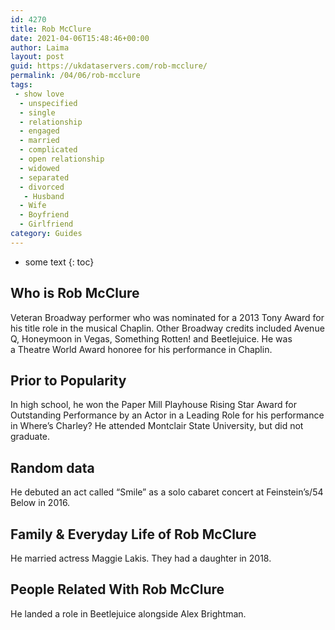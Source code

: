 ```yaml
---
id: 4270
title: Rob McClure
date: 2021-04-06T15:48:46+00:00
author: Laima
layout: post
guid: https://ukdataservers.com/rob-mcclure/
permalink: /04/06/rob-mcclure
tags:
 - show love
  - unspecified
  - single
  - relationship
  - engaged
  - married
  - complicated
  - open relationship
  - widowed
  - separated
  - divorced
   - Husband
  - Wife
  - Boyfriend
  - Girlfriend
category: Guides
---
```


* some text
{: toc}


## Who is Rob McClure
                  
                  
                  
Veteran Broadway performer who was nominated for a 2013 Tony Award for his title role in the musical Chaplin. Other Broadway credits included Avenue Q, Honeymoon in Vegas, Something Rotten! and Beetlejuice. He was a Theatre World Award honoree for his performance in Chaplin.
                  
              
            
              
            
                
                
                
## Prior to Popularity
                  
                  
                  
In high school, he won the Paper Mill Playhouse Rising Star Award for Outstanding Performance by an Actor in a Leading Role for his performance in Where&#8217;s Charley? He attended Montclair State University, but did not graduate.
                  
              
            
              
            
                
                
                
## Random data
                  
                  
                  
He debuted an act called &#8220;Smile&#8221; as a solo cabaret concert at Feinstein&#8217;s/54 Below in 2016.
                  
              
            
              
            
                
                
                
## Family & Everyday Life of Rob McClure
                  
                  
                  
He married actress Maggie Lakis. They had a daughter in 2018.
                  
              
            
              
            
                
                
                
## People Related With Rob McClure
                  
                  
                  
He landed a role in Beetlejuice alongside Alex Brightman.
                  
              
            
              
            
                
              
            
              
              
            
            
              
            
          
          
          